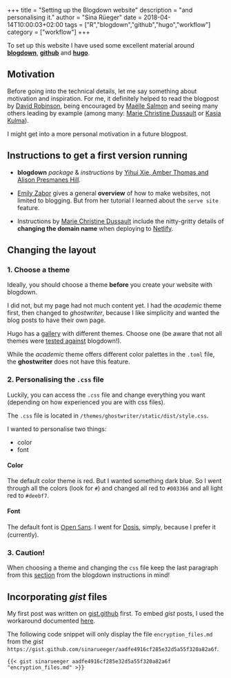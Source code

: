 +++
title = "Setting up the Blogdown website"
description = "and personalising it."
author = "Sina R&uuml;eger"
date = 2018-04-14T10:00:03+02:00
tags = ["R","blogdown","github","hugo","workflow"]
category = ["workflow"]
+++

To set up this website I have used some excellent material around [**blogdown**](https://bookdown.org/yihui/blogdown/get-started.html), [**github**](https://pages.github.com/) and [**hugo**](https://themes.gohugo.io/). 


## Motivation

Before going into the technical details, let me say something about motivation and inspiration. For me, it definitely helped to read the blogpost by [David Robinson](http://varianceexplained.org/r/start-blog/), being encouraged by [Ma&euml;lle Salmon](http://www.masalmon.eu/rladiesct/slides#1) and seeing many others leading by example (among many: [Marie Christine Dussault](http://mcdussault.rbind.io/post/building-your-blog-using-blogdown/) or [Kasia Kulma](https://kkulma.github.io/2017-12-29-end-of-year-thoughts/)).

I might get into a more personal motivation in a future blogpost.

## Instructions to get a first version running
- **blogdown** *package* & *instructions* by [Yihui Xie, Amber Thomas and Alison Presmanes Hill](https://bookdown.org/yihui/blogdown/get-started.html).


- [Emily Zabor](http://www.emilyzabor.com/tutorials/rmarkdown_websites_tutorial.html) gives a general **overview** of how to make websites, not limited to blogging. But from her tutorial I learned about the `serve site` feature.

- Instructions by [Marie Christine Dussault](http://mcdussault.rbind.io/post/building-your-blog-using-blogdown/) include the nitty-gritty details of **changing the domain name** when deploying to [Netlify](https://www.netlify.com/).

## Changing the layout

### 1. Choose a theme
Ideally, you should choose a theme **before** you create your website with blogdown. 

I did not, but my page had not much content yet. I had the *academic* theme first, then changed to *ghostwriter*, because I like simplicity and wanted the blog posts to have their own page.

Hugo has a [gallery](https://themes.gohugo.io/) with different themes. Choose one (be aware that not all themes were [tested against](https://bookdown.org/yihui/blogdown/other-themes.html) blogdown!).

While the *academic* theme offers different color palettes in the `.toml` file, the **ghostwriter** does not have this feature. 

### 2. Personalising the `.css` file
Luckily, you can access the `.css` file and change everything you want (depending on how experienced you are with css files).

The `.css` file is located in `/themes/ghostwriter/static/dist/style.css`.

I wanted to personalise two things:

- color
- font

#### Color
The default color theme is red. But I wanted something dark blue. So I went through all the colors (look for `#`) and changed all red to `#003366` and all light red to `#deebf7`.

#### Font

The default font is [<font face="Open Sans">Open Sans</font>](https://fonts.google.com/specimen/Open+Sans). I went for [Dosis](https://fonts.google.com/specimen/Dosis), simply, because I prefer it (currently).

### 3. Caution!
When choosing a theme and changing the `css` file keep the last paragraph from this [section](https://bookdown.org/yihui/blogdown/other-themes.html) from the blogdown instructions in mind!

## Incorporating *gist* files

My first post was written on [gist.github](https://gist.github.com/) first. To embed *gist* posts, I used the workaround documented [here](https://gohugo.io/content-management/shortcodes/#gist). 

The following code snippet will only display the file `encryption_files.md` from the *gist* `https://gist.github.com/sinarueeger/aadfe4916cf285e32d5a55f320a82a6f`. 

<pre><code class="language-md" data-lang="md">{{&lt; gist sinarueeger aadfe4916cf285e32d5a55f320a82a6f &#34;encryption_files.md&#34; &gt;}}
</code></pre>




